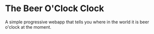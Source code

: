 # The Beer O'Clock Clock

A simple progressive webapp that tells you where in the world it is beer o'clock at the moment.
